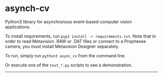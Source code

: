 # asynch-cv
Python3 library for asynchronous event-based computer vision applications.  

To install requirements, run `pip3 install -r requirements.txt`. Note that in order to read Metavision .RAW or .DAT files or connect to a Prophesee camera, you must install Metavision Designer separately.  

To run, simply run `python3 async_cv` from the command line.  

Or execute one of the `test_*.py` scripts to see a demonstration.  
***
